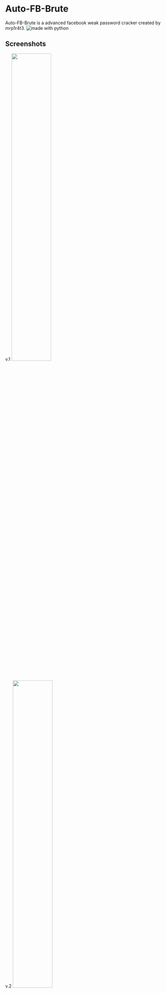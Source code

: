 # Auto-FB-Brute
Auto-FB-Brute is a advanced facebook weak password cracker created by mrp1r4t3.
<img src="https://img.shields.io/badge/made%20with-python-blue.svg?style=flat-square" alt="made with python">
## Screenshots
v.1
<img src="https://github.com/Mrp1r4t3/Auto-FB-Brute/blob/main/Screenshots/Screenshot%20from%202022-03-29%2004-18-24.png" width="50%" height="50%">
#
v.2
<img src="https://github.com/Mrp1r4t3/Auto-FB-Brute/blob/main/Screenshots/Screenshot%20from%202022-03-29%2004-34-13.png" width="50%" height="50%">

## Tested on
ubuntu
kali-linux
termux

## Installation
1. `pkg install git -y`
2. `pkg install python3 -y`
3. `git clone https://github.com/Mrp1r4t3/Auto-FB-Brute`
4. `cd Auto-FB-Bruter`
5. `python3 afbb.py`
## WARNING!! THIS TOOL/SCRIPT IS USED FOR LEGAL PURPOSES ONLY
## Facebook Group
[Android Hacker PH](https://www.facebook.com/groups/1778790372291663/)
